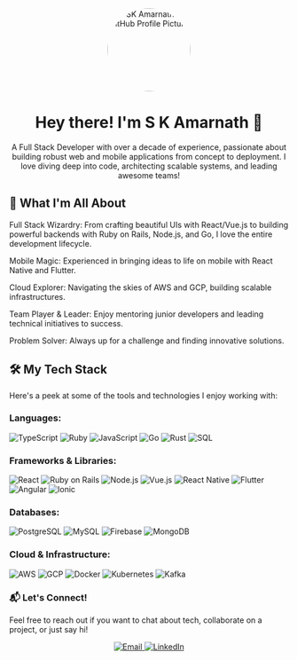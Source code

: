 <div align="center">
<img src="https://gravatar.com/avatar/bee69a2b969ba6d9ed96d5743a87fb8f?size=256" width="150" height="150" alt="SK Amarnath's GitHub Profile Picture" style="border-radius:50%;">
<h1>Hey there! I'm S K Amarnath 👋</h1>
<p>A Full Stack Developer with over a decade of experience, passionate about building robust web and mobile applications from concept to deployment. I love diving deep into code, architecting scalable systems, and leading awesome teams!</p>
</div>


## 🚀 What I'm All About
Full Stack Wizardry: From crafting beautiful UIs with React/Vue.js to building powerful backends with Ruby on Rails, Node.js, and Go, I love the entire development lifecycle.

Mobile Magic: Experienced in bringing ideas to life on mobile with React Native and Flutter.

Cloud Explorer: Navigating the skies of AWS and GCP, building scalable infrastructures.

Team Player & Leader: Enjoy mentoring junior developers and leading technical initiatives to success.

Problem Solver: Always up for a challenge and finding innovative solutions.

## 🛠️ My Tech Stack
Here's a peek at some of the tools and technologies I enjoy working with:

### Languages:
![TypeScript](https://img.shields.io/badge/TypeScript-007ACC?style=for-the-badge&logo=typescript&logoColor=white)
![Ruby](https://img.shields.io/badge/Ruby-CC342D?style=for-the-badge&logo=ruby&logoColor=white)
![JavaScript](https://img.shields.io/badge/JavaScript-F7DF1E?style=for-the-badge&logo=javascript&logoColor=black)
![Go](https://img.shields.io/badge/Go-00ADD8?style=for-the-badge&logo=go&logoColor=white)
![Rust](https://img.shields.io/badge/Rust-000000?style=for-the-badge&logo=rust&logoColor=white)
![SQL](https://img.shields.io/badge/SQL-4479A1?style=for-the-badge&logo=postgresql&logoColor=white)

### Frameworks & Libraries:
![React](https://img.shields.io/badge/React-61DAFB?style=for-the-badge&logo=react&logoColor=black)
![Ruby on Rails](https://img.shields.io/badge/Ruby_on_Rails-CC0000?style=for-the-badge&logo=rubyonrails&logoColor=white)
![Node.js](https://img.shields.io/badge/Node.js-339933?style=for-the-badge&logo=node.js&logoColor=white)
![Vue.js](https://img.shields.io/badge/Vue.js-4FC08D?style=for-the-badge&logo=vue.js&logoColor=white)
![React Native](https://img.shields.io/badge/React_Native-61DAFB?style=for-the-badge&logo=react-native&logoColor=black)
![Flutter](https://img.shields.io/badge/Flutter-02569B?style=for-the-badge&logo=flutter&logoColor=white)
![Angular](https://img.shields.io/badge/Angular-DD0031?style=for-the-badge&logo=angular&logoColor=white)
![Ionic](https://img.shields.io/badge/Ionic-3880FF?style=for-the-badge&logo=ionic&logoColor=white)

### Databases:
![PostgreSQL](https://img.shields.io/badge/PostgreSQL-316192?style=for-the-badge&logo=postgresql&logoColor=white)
![MySQL](https://img.shields.io/badge/MySQL-4479A1?style=for-the-badge&logo=mysql&logoColor=white)
![Firebase](https://img.shields.io/badge/Firebase-FFCA28?style=for-the-badge&logo=firebase&logoColor=black)
![MongoDB](https://img.shields.io/badge/MongoDB-47A248?style=for-the-badge&logo=mongodb&logoColor=white)

### Cloud & Infrastructure:
![AWS](https://img.shields.io/badge/AWS-232F3E?style=for-the-badge&logo=amazon-aws&logoColor=white)
![GCP](https://img.shields.io/badge/GCP-4285F4?style=for-the-badge&logo=google-cloud&logoColor=white)
![Docker](https://img.shields.io/badge/Docker-2496ED?style=for-the-badge&logo=docker&logoColor=white)
![Kubernetes](https://img.shields.io/badge/Kubernetes-326CE5?style=for-the-badge&logo=kubernetes&logoColor=white)
![Kafka](https://img.shields.io/badge/Kafka-231F20?style=for-the-badge&logo=apache-kafka&logoColor=white)

<!-- ### 📈 GitHub Stats
<div align="center">
<img src="https://github-readme-stats.vercel.app/api?username=askamist&show_icons=true&theme=radical&hide_border=true" alt="SK Amarnath's GitHub Stats">
<img src="https://github-readme-streak-stats.herokuapp.com/?user=askamist&theme=radical&hide_border=true" alt="SK Amarnath's GitHub Streak">
</div> -->

### 📬 Let's Connect!
Feel free to reach out if you want to chat about tech, collaborate on a project, or just say hi!

<p align="center">
<a href="mailto:amarnath12321@gmail.com">
<img src="https://img.shields.io/badge/Email-D14836?style=for-the-badge&logo=gmail&logoColor=white" alt="Email" />
</a>
<a href="https://linkedin.com/in/skamarnath" target="_blank">
<img src="https://img.shields.io/badge/LinkedIn-0077B5?style=for-the-badge&logo=linkedin&logoColor=white" alt="LinkedIn" />
</a>
</p>


<!--
**askamist/askamist** is a ✨ _special_ ✨ repository because its `README.md` (this file) appears on your GitHub profile.

Here are some ideas to get you started:

- 🔭 I’m currently working on ...
- 🌱 I’m currently learning ...
- 👯 I’m looking to collaborate on ...
- 🤔 I’m looking for help with ...
- 💬 Ask me about ...
- 📫 How to reach me: ...
- 😄 Pronouns: ...
- ⚡ Fun fact: ...
-->
